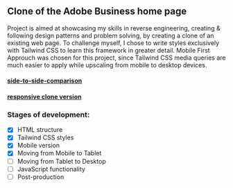 ## Clone of the Adobe Business home page
Project is aimed at showcasing my skills in reverse engineering, creating & following design patterns and problem solving, by creating a clone of an existing web page. 
To challenge myself, I chose to write styles exclusively with Tailwind CSS to learn this framework in greater detail.
Mobile First Approuch was chosen for this project, since Tailwind CSS media queries are much easier to apply while upscaling from mobile to desktop devices.
#### [side-to-side-comparison](https://vladnomad.github.io/adobe-business-clone/comparison.html)
#### [responsive clone version](https://vladnomad.github.io/adobe-business-clone/index.html)
### Stages of development:
- [x] HTML structure
- [x] Tailwind CSS styles
- [x] Mobile version
- [x] Moving from Mobile to Tablet
- [ ] Moving from Tablet to Desktop
- [ ] JavaScript functionality
- [ ] Post-production